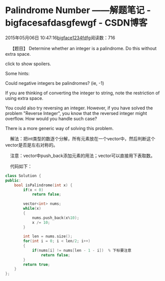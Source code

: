 # Palindrome Number ——解题笔记 - bigfacesafdasgfewgf - CSDN博客





2015年05月06日 10:47:16[bigface1234fdfg](https://me.csdn.net/puqutogether)阅读数：716











    【题目】 Determine whether an integer is a palindrome. Do this without extra space.


click to show spoilers.


Some hints:

Could negative integers be palindromes? (ie, -1)


If you are thinking of converting the integer to string, note the restriction of using extra space.


You could also try reversing an integer. However, if you have solved the problem "Reverse Integer", you know that the reversed integer might overflow. How would you handle such case?


There is a more generic way of solving this problem.







    解法：把int类型的数逐个分解，所有元素放在一个vector中，然后判断这个vector是否是左右对称的。

    注意：vector中push_back添加元素的用法；vector可以直接用下表取数。




    代码如下：



```cpp
class Solution {
public:
    bool isPalindrome(int x) {
        if(x < 0)
            return false;
            
        vector<int> nums;
        while(x)
        {
            nums.push_back(x%10);
            x /= 10;
        }
        
        int len = nums.size();
        for(int i = 0; i < len/2; i++)
        {
            if(nums[i] != nums[len - 1 - i])  % 下标要注意
                return false;
        }
        return true;
    }
};
```





